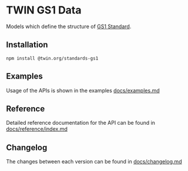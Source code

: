 # TWIN GS1 Data

Models which define the structure of [GS1 Standard](https://www.gs1.org/).

## Installation

```shell
npm install @twin.org/standards-gs1
```

## Examples

Usage of the APIs is shown in the examples [docs/examples.md](docs/examples.md)

## Reference

Detailed reference documentation for the API can be found in [docs/reference/index.md](docs/reference/index.md)

## Changelog

The changes between each version can be found in [docs/changelog.md](docs/changelog.md)
